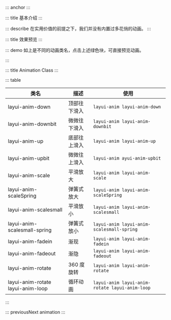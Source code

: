 ::: anchor
:::

::: title 基本介绍
:::

::: describe 在实用价值的前提之下，我们并没有内置过多花俏的动画。
:::

::: title 效果预览 
:::

::: demo 如上是不同的动画类名，点击上述绿色块，可直接预览动画。

<template>
  <div class="anim">
    <ul class="layui-border-box site-doc-icon site-doc-anim">
      <li style="height:auto">
        <div class="layui-anim layui-anim-down" @click="replay">顶部往下滑入</div>
        <div class="code">layui-anim-down</div>
      </li>
      <li style="height:auto">
        <div class="layui-anim layui-anim-downbit" @click="replay">微微往下滑入</div>
        <div class="code">layui-anim-downbit</div>
      </li>
      <li style="height:auto">
        <div class="layui-anim layui-anim-up" @click="replay">底部往上滑入</div>
        <div class="code">layui-anim-up</div>
      </li>
      <li style="height:auto">
        <div class="layui-anim layui-anim-upbit" @click="replay">微微往上滑入</div>
        <div class="code">layui-anim-upbit</div>
      </li>
      <li style="height:auto">
        <div class="layui-anim layui-anim-scale" @click="replay">平滑放大</div>
        <div class="code">layui-anim-scale</div>
      </li>
      <li style="height:auto">
        <div class="layui-anim layui-anim-scaleSpring" @click="replay">弹簧式放大</div>
        <div class="code">layui-anim-scaleSpring</div>
      </li>
      <li style="height:auto">
        <div class="layui-anim layui-anim-scalesmall" @click="replay">平滑放小</div>
        <div class="code">layui-anim-scalesmall</div>
      </li>
      <li style="height:auto">
        <div class="layui-anim layui-anim-scalesmall-spring" @click="replay">弹簧式放小</div>
        <div class="code">layui-anim-scalesmall-spring</div>
      </li>
      <li style="height:auto">
        <div class="layui-anim layui-anim-fadein" @click="replay">渐现</div>
        <div class="code">layui-anim-fadein</div>
      </li>
      <li style="height:auto">
        <div class="layui-anim" @click="replay($event,'layui-anim-fadeout')">渐隐</div>
        <div class="code">layui-anim-fadeout</div>
      </li>
      <li style="height:auto">
        <div class="layui-anim layui-anim-rotate" @click="replay">360度旋转</div>
        <div class="code">layui-anim-rotate</div>
      </li>
      <li style="height:auto">
        <div class="layui-anim layui-anim-rotate layui-anim-loop" @click="replay">循环动画</div>
        <div class="code">追加：layui-anim-loop</div>
      </li>
    </ul>
  </div>
</template>

<script>
import { ref } from 'vue'

export default {
  setup() {
    const replay = (e, animClass) => {
      const el = e.currentTarget;
      const targetClass = el.classList[1];
      if(!targetClass){
        el.classList.add(animClass);
      }else{
        el.classList.remove(targetClass);
        setTimeout(() => {
          el.classList.add(targetClass);
        },100) 
      }
    }
    return {
      replay
    }
  }
}
</script>

:::

::: title Animation Class
:::

::: table

| 类名                                | 描述         | 使用                                           |
| ----------------------------------- | ------------ | ---------------------------------------------- |
| layui-anim-down                     | 顶部往下滑入  | `layui-anim layui-anim-down`                   |
| layui-anim-downbit                  | 微微往下滑入  | `layui-anim layui-anim-downbit`                |
| layui-anim-up                       | 底部往上滑入  | `layui-anim layui-anim-up`                     |
| layui-anim-upbit                    | 微微往上滑入  | `layui-anim ayui-anim-upbit`                   |
| layui-anim-scale                    | 平滑放大      | `layui-anim layui-anim-scale`                  |
| layui-anim-scaleSpring              | 弹簧式放大    | `layui-anim layui-anim-scaleSpring`            |
| layui-anim-scalesmall               | 平滑放小      | `layui-anim layui-anim-scalesmall`             |
| layui-anim-scalesmall-spring        | 弹簧式放小    | `layui-anim layui-anim-scalesmall-spring`      |
| layui-anim-fadein                   | 渐现          | `layui-anim layui-anim-fadein`                 |
| layui-anim-fadeout                  | 渐隐          | `layui-anim layui-anim-fadeout`                |
| layui-anim-rotate                   | 360 度旋转    | `layui-anim layui-anim-rotate`                 |
| layui-anim-rotate layui-anim-loop   | 循环动画      | `layui-anim layui-anim-rotate layui-anim-loop` |

:::

::: previousNext animation
:::